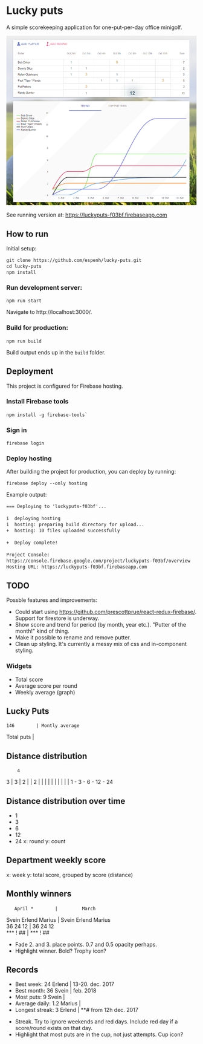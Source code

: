 # Lucky puts
A simple scorekeeping application for one-put-per-day office minigolf.

![alt tag](https://github.com/espenh/lucky-puts/blob/master/docs/screenshots/lucky-puts_main.png)

See running version at: https://luckyputs-f03bf.firebaseapp.com

## How to run
Initial setup:
```
git clone https://github.com/espenh/lucky-puts.git
cd lucky-puts
npm install
```

### Run development server:
```
npm run start
```
Navigate to http://localhost:3000/.

### Build for production:
```
npm run build
```
Build output ends up in the `build` folder.

## Deployment
This project is configured for Firebase hosting.

### Install Firebase tools
```
npm install -g firebase-tools`
```

### Sign in
```
firebase login
```

### Deploy hosting
After building the project for production, you can deploy by running:
```
firebase deploy --only hosting
```

Example output:
```
=== Deploying to 'luckyputs-f03bf'...

i  deploying hosting
i  hosting: preparing build directory for upload...
+  hosting: 10 files uploaded successfully

+  Deploy complete!

Project Console: https://console.firebase.google.com/project/luckyputs-f03bf/overview
Hosting URL: https://luckyputs-f03bf.firebaseapp.com
```

## TODO
Possble features and improvements:
- Could start using https://github.com/prescottprue/react-redux-firebase/. Support for firestore is underway.
- Show score and trend for period (by month, year etc.). "Putter of the month!" kind of thing.
- Make it possible to rename and remove putter.
- Clean up styling. It's currently a messy mix of css and in-component styling.

### Widgets
- Total score
- Average score per round
- Weekly average (graph)


Lucky Puts
-----------------------------------------------------------------
    146        | Montly average
Total puts     | <sparkline>


Distance distribution
-----------------------------------------------------------------
        4
3       |   3
|   2   |   |    2
|   |   |   |    |
|   |   |   |    |
1 - 3 - 6 - 12 - 24

Distance distribution over time
-----------------------------------------------------------------
*  1
*  3
*  6   <linechart>
* 12
* 24
x: round
y: count

Department weekly score
-----------------------------------------------------------------
<stackedcolumnchart>
x: week
y: total score, grouped by score (distance)

Monthly winners
-----------------------------------------------------------------
       April *        |         March          
Svein  Erlend Marius  |  Svein  Erlend Marius  
 36      24     12    |   36      24     12    
 ***      !     ##    |   ***      !     ##    

- Fade 2. and 3. place points. 0.7 and 0.5 opacity perhaps.
- Highlight winner. Bold? Trophy icon?

Records
-----------------------------------------------------------------
* Best week:     24   Erlend | 13-20. dec. 2017
* Best month:    36   Svein  | feb. 2018
* Most puts:      9   Svein  |
* Average daily:  1.2 Marius |
* Longest streak: 3 Erlend   | **# from 12h dec. 2017 

- Streak. Try to ignore weekends and red days. Include red day if a score/round exists on that day.
- Highlight that most puts are in the cup, not just attempts. Cup icon?